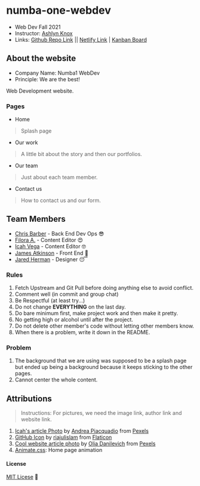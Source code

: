 # numba-one-webdev

- Web Dev Fall 2021
- Instructor: [Ashlyn Knox](https://github.com/lilyx13)
- Links: [Github Repo Link](https://github.com/Icahpv/numba-one-webdev.git) || [Netlify Link](https://numbaonewebdev.netlify.app) | [Kanban Board](https://github.com/13retonnian/numba-one-webdev/projects/1)

## About the website

- Company Name: Numba1 WebDev
- Principle: We are the best!

Web Development website.

### Pages

- Home
> Splash page
- Our work
> A little bit about the story and then our portfolios.
- Our team
> Just about each team member.
- Contact us
> How to contact us and our form.

## Team Members

- [Chris Barber](https://github.com/13retonnian) - Back End Dev Ops :sunglasses:
- [Filora A.](https://github.com/aeoyu) - Content Editor :heart_eyes:
- [Icah Vega](https://github.com/Icahpv) - Content Editor :nerd_face:
- [James Atkinson](https://github.com/Archangel767) - Front End :cowboy_hat_face:
- [Jared Herman]() - Designer :sleeping:

### Rules

1. Fetch Upstream and Git Pull before doing anything else to avoid conflict.
2. Comment well (in commit and group chat)
3. Be Respectful (at least try...)
4. Do not change **EVERYTHING** on the last day.
5. Do bare minimum first, make project work and then make it pretty.
6. No getting high or alcohol until after the project.
7. Do not delete other member's code without letting other members know.
8. When there is a problem, write it down in the README.

### Problem

1. The background that we are using was supposed to be a splash page but ended up being a background because it keeps sticking to the other pages.
2. Cannot center the whole content.


## Attributions
> Instructions: For pictures, we need the image link, author link and website link.

1. [Icah's article Photo](https://www.pexels.com/photo/woman-in-red-long-sleeve-shirt-sitting-on-chair-3783716/) by [Andrea Piacquadio](https://www.pexels.com/@olly) from [Pexels](https://www.pexels.com/)
2. [GitHub Icon](https://www.flaticon.com/premium-icon/github_3291695?term=github&page=1&position=1&page=1&position=1&related_id=3291695&origin=search) by [riajulislam](https://www.flaticon.com/authors/riajulislam) from [Flaticon](https://www.flaticon.com/)
3. [Cool website article photo](https://www.pexels.com/photo/person-coding-on-a-macbook-pro-4974912/) by [Olia Danilevich](https://www.pexels.com/@olia-danilevich) from [Pexels](https://www.pexels.com/)
4. [Animate.css](https://animate.style/): Home page animation



#### License
[MIT Licese](License) :scroll: